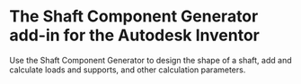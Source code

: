 # The Shaft Component Generator add-in for the Autodesk Inventor 
Use the Shaft Component Generator to design the shape of a shaft, add and calculate loads and supports, and other calculation parameters.
